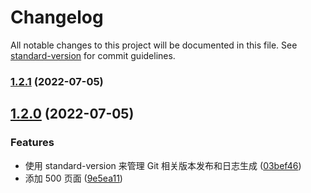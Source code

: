 # Changelog

All notable changes to this project will be documented in this file. See [standard-version](https://github.com/conventional-changelog/standard-version) for commit guidelines.

### [1.2.1](https://github.com/flingyp/vue-plus-admin/compare/v1.2.0...v1.2.1) (2022-07-05)

## [1.2.0](https://github.com/flingyp/vue-plus-admin/compare/v1.1.0...v1.2.0) (2022-07-05)

### Features

- 使用 standard-version 来管理 Git 相关版本发布和日志生成 ([03bef46](https://github.com/flingyp/vue-plus-admin/commit/03bef4676c62afc4290f19d3f0d58dc4389b7e4f))
- 添加 500 页面 ([9e5ea11](https://github.com/flingyp/vue-plus-admin/commit/9e5ea11f8b17f73622d1c72597c414283465e49c))
